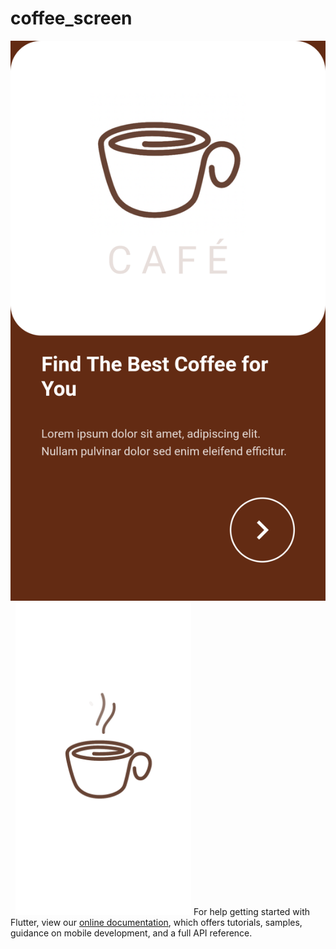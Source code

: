 # coffee_screen

<img src='./Screenshot_1650713125.png' heigh='500em'> &nbsp; <img src='./Screenshot_1650713230.png' height='500em'>
For help getting started with Flutter, view our
[online documentation](https://flutter.dev/docs), which offers tutorials,
samples, guidance on mobile development, and a full API reference.
